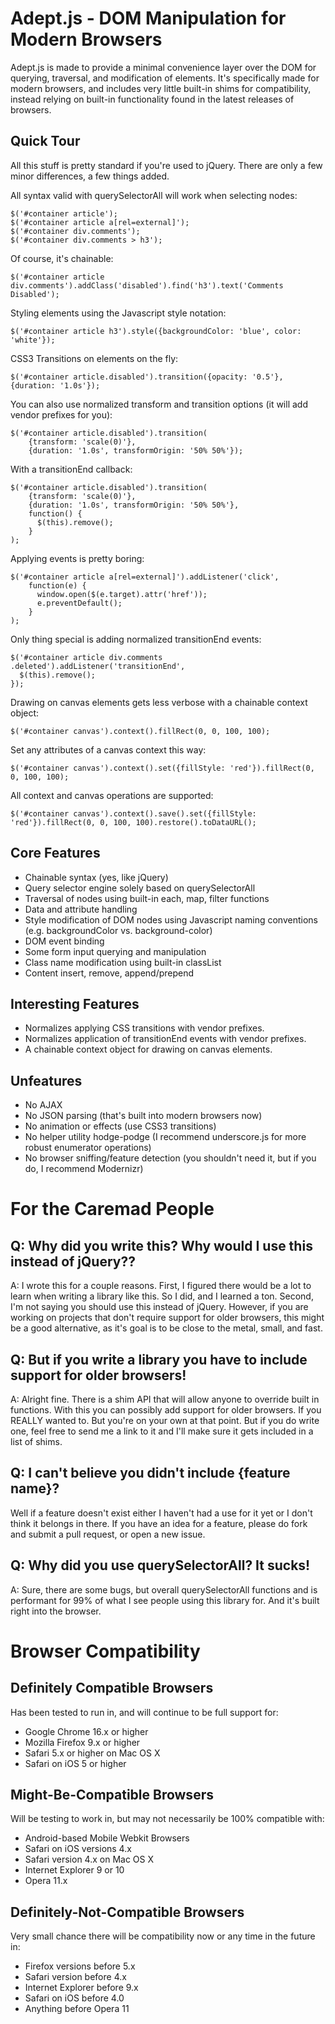 Adept.js - DOM Manipulation for Modern Browsers
===============================================

Adept.js is made to provide a minimal convenience layer over the DOM
for querying, traversal, and modification of elements. It's specifically
made for modern browsers, and includes very little built-in shims for
compatibility, instead relying on built-in functionality found
in the latest releases of browsers.

Quick Tour
----------

All this stuff is pretty standard if you're used to jQuery. There are only
a few minor differences, a few things added.

All syntax valid with querySelectorAll will work when selecting nodes:

    $('#container article');
    $('#container article a[rel=external]');
    $('#container div.comments');
    $('#container div.comments > h3');

Of course, it's chainable:

    $('#container article div.comments').addClass('disabled').find('h3').text('Comments Disabled');

Styling elements using the Javascript style notation:

    $('#container article h3').style({backgroundColor: 'blue', color: 'white'});

CSS3 Transitions on elements on the fly:

    $('#container article.disabled').transition({opacity: '0.5'}, {duration: '1.0s'});

You can also use normalized transform and transition options (it will add vendor prefixes for you):

    $('#container article.disabled').transition(
        {transform: 'scale(0)'},
        {duration: '1.0s', transformOrigin: '50% 50%'});

With a transitionEnd callback:

    $('#container article.disabled').transition(
        {transform: 'scale(0)'},
        {duration: '1.0s', transformOrigin: '50% 50%'},
        function() {
          $(this).remove();        
        }
    );

Applying events is pretty boring:

    $('#container article a[rel=external]').addListener('click',
        function(e) {
          window.open($(e.target).attr('href'));
          e.preventDefault();
        }
    );

Only thing special is adding normalized transitionEnd events:

    $('#container article div.comments .deleted').addListener('transitionEnd',
      $(this).remove();
    });

Drawing on canvas elements gets less verbose with a chainable context object:

    $('#container canvas').context().fillRect(0, 0, 100, 100);

Set any attributes of a canvas context this way:

    $('#container canvas').context().set({fillStyle: 'red'}).fillRect(0, 0, 100, 100);

All context and canvas operations are supported:

    $('#container canvas').context().save().set({fillStyle: 'red'}).fillRect(0, 0, 100, 100).restore().toDataURL();

Core Features
-------------

* Chainable syntax (yes, like jQuery)
* Query selector engine solely based on querySelectorAll
* Traversal of nodes using built-in each, map, filter functions
* Data and attribute handling
* Style modification of DOM nodes using Javascript naming conventions
  (e.g. backgroundColor vs. background-color)
* DOM event binding
* Some form input querying and manipulation
* Class name modification using built-in classList
* Content insert, remove, append/prepend

Interesting Features
--------------------

* Normalizes applying CSS transitions with vendor prefixes.
* Normalizes application of transitionEnd events with vendor prefixes.
* A chainable context object for drawing on canvas elements.

Unfeatures
----------

* No AJAX
* No JSON parsing (that's built into modern browsers now)
* No animation or effects (use CSS3 transitions)
* No helper utility hodge-podge (I recommend underscore.js for more
  robust enumerator operations)
* No browser sniffing/feature detection (you shouldn't need it, but if you
  do, I recommend Modernizr)

For the Caremad People
======================

Q: Why did you write this? Why would I use this instead of jQuery??
-------------------------------------------------------------------

A: I wrote this for a couple reasons. First, I figured there would be
a lot to learn when writing a library like this. So I did, and I learned
a ton. Second, I'm not saying you should use this instead of jQuery. However,
if you are working on projects that don't require support for older browsers,
this might be a good alternative, as it's goal is to be close to the metal,
small, and fast.

Q: But if you write a library you have to include support for older browsers!
-----------------------------------------------------------------------------

A: Alright fine. There is a shim API that will allow anyone to
override built in functions. With this you can possibly add support
for older browsers. If you REALLY wanted to. But you're on your own
at that point. But if you do write one, feel free to send me a link to it
and I'll make sure it gets included in a list of shims.

Q: I can't believe you didn't include {feature name}?
---------------------------------------------------

Well if a feature doesn't exist either I haven't had a use for it yet or
I don't think it belongs in there. If you have an idea for a
feature, please do fork and submit a pull request, or open a new issue.

Q: Why did you use querySelectorAll? It sucks!
----------------------------------------------

A: Sure, there are some bugs, but overall querySelectorAll functions and is
performant for 99% of what I see people using this library for. And it's
built right into the browser.

Browser Compatibility
=====================

Definitely Compatible Browsers
------------------------------

Has been tested to run in, and will continue to be full support for:

* Google Chrome 16.x or higher
* Mozilla Firefox 9.x or higher
* Safari 5.x or higher on Mac OS X
* Safari on iOS 5 or higher

Might-Be-Compatible Browsers
----------------------------

Will be testing to work in, but may not necessarily be 100% compatible with:

* Android-based Mobile Webkit Browsers
* Safari on iOS versions 4.x
* Safari version 4.x on Mac OS X
* Internet Explorer 9 or 10
* Opera 11.x

Definitely-Not-Compatible Browsers
----------------------------------

Very small chance there will be compatibility now or any time in the future in:

* Firefox versions before 5.x
* Safari version before 4.x
* Internet Explorer before 9.x
* Safari on iOS before 4.0
* Anything before Opera 11